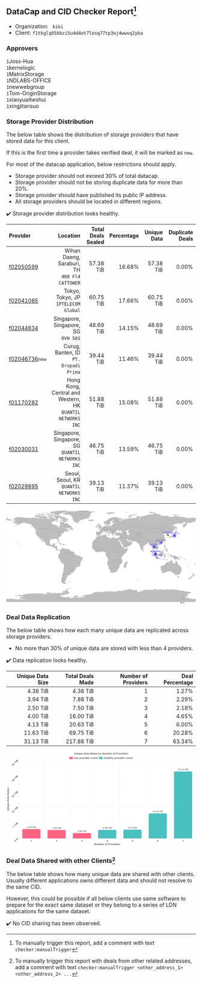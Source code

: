 ## DataCap and CID Checker Report[^1]
 - Organization: ` kiki`
 - Client: `f1tkglq65bbzi5u4d4ot7losq77tp3oj4wwxq2yba`
### Approvers
`1`Joss-Hua<br/>`1`kernelogic<br/>`1`MatrixStorage<br/>`1`NDLABS-OFFICE<br/>`1`newwebgroup<br/>`1`Tom-OriginStorage<br/>`1`xiaoyuaiheshui<br/>`1`xingjitansuo

### Storage Provider Distribution
The below table shows the distribution of storage providers that have stored data for this client.

If this is the first time a provider takes verified deal, it will be marked as `new`.

For most of the datacap application, below restrictions should apply.
 - Storage provider should not exceed 30% of total datacap.
 - Storage provider should not be storing duplicate data for more than 20%.
 - Storage provider should have published its public IP address.
 - All storage providers should be located in different regions.

✔️ Storage provider distribution looks healthy.

| Provider                                                    |                                                      Location | Total Deals Sealed | Percentage | Unique Data | Duplicate Deals |
| :---------------------------------------------------------- | ------------------------------------------------------------: | -----------------: | ---------: | ----------: | --------------: |
| [f02050599](https://filfox.info/en/address/f02050599)       |              Wihan Daeng, Saraburi, TH<br/>`408 Fl4 CATTOWER` |          57.38 TiB |     16.68% |   57.38 TiB |           0.00% |
| [f02041085](https://filfox.info/en/address/f02041085)       |                       Tokyo, Tokyo, JP<br/>`IPTELECOM Global` |          60.75 TiB |     17.66% |   60.75 TiB |           0.00% |
| [f02044834](https://filfox.info/en/address/f02044834)       |                        Singapore, Singapore, SG<br/>`OVH SAS` |          48.69 TiB |     14.15% |   48.69 TiB |           0.00% |
| [f02046736](https://filfox.info/en/address/f02046736)`new`  |                     Curug, Banten, ID<br/>`PT. Drupadi Prima` |          39.44 TiB |     11.46% |   39.44 TiB |           0.00% |
| [f01170282](https://filfox.info/en/address/f01170282)       | Hong Kong, Central and Western, HK<br/>`QUANTIL NETWORKS INC` |          51.88 TiB |     15.08% |   51.88 TiB |           0.00% |
| [f02030031](https://filfox.info/en/address/f02030031)       |           Singapore, Singapore, SG<br/>`QUANTIL NETWORKS INC` |          46.75 TiB |     13.59% |   46.75 TiB |           0.00% |
| [f02029895](https://filfox.info/en/address/f02029895)       |                   Seoul, Seoul, KR<br/>`QUANTIL NETWORKS INC` |          39.13 TiB |     11.37% |   39.13 TiB |           0.00% |

<img src="https://raw.githubusercontent.com/data-preservation-programs/filplus-checker-assets/main/filecoin-project/filecoin-plus-large-datasets/issues/1073/1678345478118.png"/>

### Deal Data Replication
The below table shows how each many unique data are replicated across storage providers.

- No more than 30% of unique data are stored with less than 4 providers.

✔️ Data replication looks healthy.

| Unique Data Size | Total Deals Made | Number of Providers | Deal Percentage |
| ---------------: | ---------------: | ------------------: | --------------: |
|         4.38 TiB |         4.38 TiB |                   1 |           1.27% |
|         3.94 TiB |         7.88 TiB |                   2 |           2.29% |
|         2.50 TiB |         7.50 TiB |                   3 |           2.18% |
|         4.00 TiB |        16.00 TiB |                   4 |           4.65% |
|         4.13 TiB |        20.63 TiB |                   5 |           6.00% |
|        11.63 TiB |        69.75 TiB |                   6 |          20.28% |
|        31.13 TiB |       217.88 TiB |                   7 |          63.34% |

<img src="https://raw.githubusercontent.com/data-preservation-programs/filplus-checker-assets/main/filecoin-project/filecoin-plus-large-datasets/issues/1073/1678345479087.png"/>

### Deal Data Shared with other Clients[^3]
The below table shows how many unique data are shared with other clients.
Usually different applications owns different data and should not resolve to the same CID.

However, this could be possible if all below clients use same software to prepare for the exact same dataset or they belong to a series of LDN applications for the same dataset.

✔️ No CID sharing has been observed.

[^1]: To manually trigger this report, add a comment with text `checker:manualTrigger`

[^2]: Deals from those addresses are combined into this report as they are specified with `checker:manualTrigger`

[^3]: To manually trigger this report with deals from other related addresses, add a comment with text `checker:manualTrigger <other_address_1> <other_address_2> ...`

